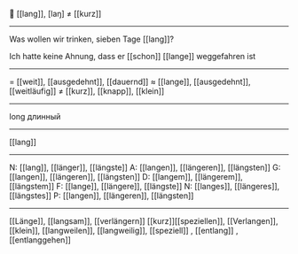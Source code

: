 📏 [[lang]], [laŋ] ≠ [[kurz]]

---
Was wollen wir trinken, sieben Tage [[lang]]? 

Ich hatte keine Ahnung, dass er [[schon]] [[lange]] weggefahren ist

---
= [[weit]], [[ausgedehnt]], [[dauernd]]
≈ [[lange]], [[ausgedehnt]], [[weitläufig]]
≠ [[kurz]], [[knapp]], [[klein]]

---
long
длинный

---
[[lang]]

---
N: [[lang]], [[länger]], [[längste]]
A: [[langen]], [[längeren]], [[längsten]]
G: [[langen]], [[längeren]], [[längsten]]
D: [[langem]], [[längerem]], [[längstem]]
F: [[lange]], [[längere]], [[längste]]
N: [[langes]], [[längeres]], [[längstes]]
P: [[langen]], [[längeren]], [[längsten]]

---
[[Länge]], [[langsam]], [[verlängern]]
[[kurz]][[speziellen]], [[Verlangen]], [[klein]], [[langweilen]], [[langweilig]], [[speziell]]
, [[entlang]]
, [[entlanggehen]]